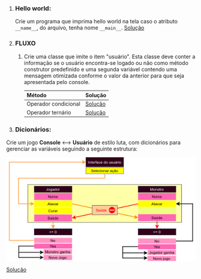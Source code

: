 1. ### Hello world: 
    Crie um programa que imprima hello world na tela caso o atributo `__name__`, do arquivo, tenha nome `__main__`. [Solução](./main/main.py)
2. ### FLUXO 

    1. Crie uma classe que imite o item "usuário". Esta classe deve conter a informação se o usuário encontra-se logado ou não como método construtor predefinido e uma segunda variável contendo uma mensagem otimizada conforme o valor da anterior para que seja apresentada pelo console. 
    
        Método | Solução
        ---|---
        Operador condicional | [Solução](./fluxo/condicional/A-AAE.py)
        Operador ternário | [Solução](./fluxo/ternário/A-AAE.py)
3. ### Dicionários:
Crie um jogo **Console** <--> **Usuário** de estilo luta, com dicionários para gerenciar as variáveis seguindo a seguinte estrutura:

<img align="center" src="./midia/code_structure_B-AAK.png"/>

[Solução](./dict/B-AAK.py)